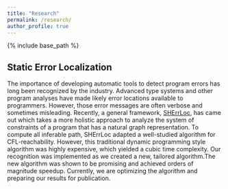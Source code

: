 ```yaml
---
title: "Research"
permalink: /research/
author_profile: true
---
```

{% include base_path %}
## Static Error Localization
The importance of developing automatic tools to detect program errors has long been recognized by the industry. Advanced type systems and other program analyses have made likely error locations available to programmers. However, those error messages are often verbose and sometimes misleading. Recently, a general framework, [SHErrLoc](http://www.cs.cornell.edu/projects/SHErrLoc/), has came out which takes a more holistic approach to analyze the system of constraints of a program that has a natural graph representation. To compute all inferable path, SHErrLoc adapted a well-studied algorithm for CFL-reachability. However, this traditional dynamic programming style algorithm was highly expensive, which yielded a cubic time complexity. Our recognition was implemented as we created a new, tailored algorithm.The new algorithm was shown to be promising and achieved orders of magnitude speedup. Currently, we are optimizing the algorithm and preparing our results for publication. 
